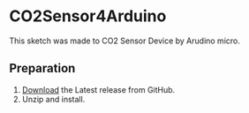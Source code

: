 # CO2Sensor4Arduino

This sketch was made to CO2 Sensor Device by Arudino micro.

## Preparation

1. [Download](https://github.com/adafruit/Adafruit_SSD1306/archive/master.zip) the Latest release from GitHub.
2. Unzip and install.


